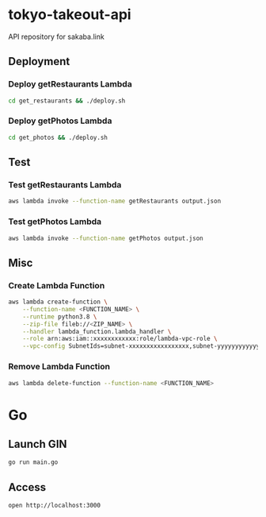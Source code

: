# tokyo-takeout-api
API repository for sakaba.link

## Deployment
### Deploy getRestaurants Lambda
```bash
cd get_restaurants && ./deploy.sh
```
### Deploy getPhotos Lambda
```bash
cd get_photos && ./deploy.sh
```

## Test
### Test getRestaurants Lambda
```bash
aws lambda invoke --function-name getRestaurants output.json
```
### Test getPhotos Lambda
```bash
aws lambda invoke --function-name getPhotos output.json
```

## Misc
### Create Lambda Function
```bash
aws lambda create-function \
    --function-name <FUNCTION_NAME> \
    --runtime python3.8 \
    --zip-file fileb://<ZIP_NAME> \
    --handler lambda_function.lambda_handler \
    --role arn:aws:iam::xxxxxxxxxxxx:role/lambda-vpc-role \
    --vpc-config SubnetIds=subnet-xxxxxxxxxxxxxxxxx,subnet-yyyyyyyyyyyyyyyyy,SecurityGroupIds=sg-xxxxxxxxxxxxxxxxx
```
### Remove Lambda Function
```bash
aws lambda delete-function --function-name <FUNCTION_NAME>
```


# Go

## Launch GIN
```sh
go run main.go
```

## Access
```sh
open http://localhost:3000
```

